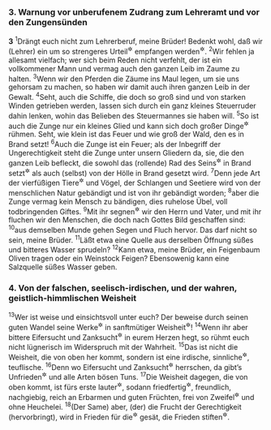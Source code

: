 ### 3. Warnung vor unberufenem Zudrang zum Lehreramt und vor den Zungensünden

__3__
<sup>1</sup>Drängt euch nicht zum Lehrerberuf, meine Brüder! Bedenkt wohl, daß wir (Lehrer) ein um so strengeres Urteil<sup title="oder: Gericht">&#x2732;</sup> empfangen werden<sup title="= zu erwarten haben">&#x2732;</sup>.
<sup>2</sup>Wir fehlen ja allesamt vielfach; wer sich beim Reden nicht verfehlt, der ist ein vollkommener Mann und vermag auch den ganzen Leib im Zaume zu halten.
<sup>3</sup>Wenn wir den Pferden die Zäume ins Maul legen, um sie uns gehorsam zu machen, so haben wir damit auch ihren ganzen Leib in der Gewalt.
<sup>4</sup>Seht, auch die Schiffe, die doch so groß sind und von starken Winden getrieben werden, lassen sich durch ein ganz kleines Steuerruder dahin lenken, wohin das Belieben des Steuermannes sie haben will.
<sup>5</sup>So ist auch die Zunge nur ein kleines Glied und kann sich doch großer Dinge<sup title="= Wirkungen">&#x2732;</sup> rühmen. Seht, wie klein ist das Feuer und wie groß der Wald, den es in Brand setzt!
<sup>6</sup>Auch die Zunge ist ein Feuer; als der Inbegriff der Ungerechtigkeit steht die Zunge unter unsern Gliedern da, sie, die den ganzen Leib befleckt, die sowohl das (rollende) Rad des Seins<sup title="d.h. den ganzen Lauf des Lebens = die ganze Lebensbahn">&#x2732;</sup> in Brand setzt<sup title="= zur Hölle macht">&#x2732;</sup> als auch (selbst) von der Hölle in Brand gesetzt wird.
<sup>7</sup>Denn jede Art der vierfüßigen Tiere<sup title="oder: wilden Landtiere">&#x2732;</sup> und Vögel, der Schlangen und Seetiere wird von der menschlichen Natur gebändigt und ist von ihr gebändigt worden;
<sup>8</sup>aber die Zunge vermag kein Mensch zu bändigen, dies ruhelose Übel, voll todbringenden Giftes.
<sup>9</sup>Mit ihr segnen<sup title="= preisen">&#x2732;</sup> wir den Herrn und Vater, und mit ihr fluchen wir den Menschen, die doch nach Gottes Bild geschaffen sind:
<sup>10</sup>aus demselben Munde gehen Segen und Fluch hervor. Das darf nicht so sein, meine Brüder.
<sup>11</sup>Läßt etwa eine Quelle aus derselben Öffnung süßes und bitteres Wasser sprudeln?
<sup>12</sup>Kann etwa, meine Brüder, ein Feigenbaum Oliven tragen oder ein Weinstock Feigen? Ebensowenig kann eine Salzquelle süßes Wasser geben.

### 4. Von der falschen, seelisch-irdischen, und der wahren, geistlich-himmlischen Weisheit

<sup>13</sup>Wer ist weise und einsichtsvoll unter euch? Der beweise durch seinen guten Wandel seine Werke<sup title="oder: was er leisten kann">&#x2732;</sup> in sanftmütiger Weisheit<sup title="oder: durch die Gelassenheit eines Weisen">&#x2732;</sup>!
<sup>14</sup>Wenn ihr aber bittere Eifersucht und Zanksucht<sup title="oder: Rechthaberei">&#x2732;</sup> in eurem Herzen hegt, so rühmt euch nicht lügnerisch im Widerspruch mit der Wahrheit.
<sup>15</sup>Das ist nicht die Weisheit, die von oben her kommt, sondern ist eine irdische, sinnliche<sup title="oder: natürliche">&#x2732;</sup>, teuflische.
<sup>16</sup>Denn wo Eifersucht und Zanksucht<sup title="oder: Rechthaberei">&#x2732;</sup> herrschen, da gibt’s Unfrieden<sup title="oder: Unordnung">&#x2732;</sup> und alle Arten bösen Tuns.
<sup>17</sup>Die Weisheit dagegen, die von oben kommt, ist fürs erste lauter<sup title="= rein">&#x2732;</sup>, sodann friedfertig<sup title="oder: friedsam = friedenschaffend">&#x2732;</sup>, freundlich, nachgiebig, reich an Erbarmen und guten Früchten, frei von Zweifel<sup title="= Mißtrauen">&#x2732;</sup> und ohne Heuchelei.
<sup>18</sup>(Der Same) aber, (der) die Frucht der Gerechtigkeit (hervorbringt), wird in Frieden für die<sup title="oder: von denen">&#x2732;</sup> gesät, die Frieden stiften<sup title="= schaffen">&#x2732;</sup>.